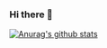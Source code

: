 ### Hi there 👋

<!--
**hombin/hombin** is a ✨ _special_ ✨ repository because its `README.md` (this file) appears on your GitHub profile.
-->

[![Anurag's github stats](https://github-readme-stats.vercel.app/api?username=hombin)](https://github.com/anuraghazra/github-readme-stats)
